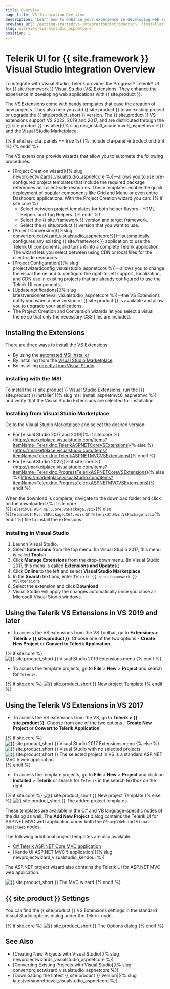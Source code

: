 ```yaml
---
title: Overview
page_title: VS Integration Overview
description: "Learn how to enhance your experience in developing web applications with {{ site.product_long }}."
previous_url: /getting-started/vs-integration/introduction, /installation/vs-integration/introduction, /vs-integration-mvc/introduction
slug: overview_visualstudio_aspnetcore
position: 1
---
```


# Telerik UI for {{ site.framework }} Visual Studio Integration Overview

To integrate with Visual Studio, Telerik provides the Progress&reg; Telerik&reg; UI for {{ site.framework }} Visual Studio (VS) Extensions. They enhance the experience in developing web applications with {{ site.product }}.

The VS Extensions come with handy templates that ease the creation of new projects. They also help you add {{ site.product }} to an existing project or upgrade the {{ site.product_short }} version. The {{ site.product }} VS extensions support VS 2022, 2019 and 2017, and are distributed through the [{{ site.product }} installer]({% slug msi_install_aspnetmvc6_aspnetmvc %}) and the [Visual Studio Marketplace](https://marketplace.visualstudio.com/).

{% if site.has_cta_panels == true %}
{% include cta-panel-introduction.html %}
{% endif %}

The VS extensions provide wizards that allow you to automate the following procedures:

* [Project Creation wizard]({% slug newprojectwizards_visualstudio_aspnetcore %})&mdash;allows you to use pre-configured project templates that include the required package references and client-side resources. These templates enable the quick deployment of popular components like Grid and Menu or even entire Dashboard applications. With the Project Creation wizard you can:
{% if site.core %}
   * Select between project templates for both helper flavors&mdash;HTML Helpers and Tag Helpers.
{% endif %}
   * Select the {{ site.framework }} version and target framework.
   * Select the {{ site.product }} version that you want to use.
* [Project Conversion]({%slug convertprojectwizard_visualstudio_aspnetcore%})&mdash;automatically configures any existing {{ site.framework }} application to use the Telerik UI components, and turns it into a complete Telerik application. The wizard lets you select between using CDN or local files for the client-side resources.
* [Project Configuration]({% slug projectwizardconfig_visualstudio_aspnetcore %})&mdash;allows you to change the visual theme and to configure the right-to-left support, localization, and CDN use in existing projects that are already configured to use the Telerik UI components.
* [Update notifications]({% slug latestversionretrieval_visualstudio_aspnetcore %})&mdash;the VS Extensions notify you when a new  version of {{ site.product }} is available and allow you to upgrade your applications.
* The Project Creation and Conversion wizards let you select a visual theme so that only the necessary CSS files are included.

## Installing the Extensions

There are three ways to install the VS Extensions: 

* By using the [automated MSI installer](#installing-with-the-msi)
* By installing from the [Visual Studio Marketplace](#installing-from-visual-studio-marketplace)
* By installing [directly from Visual Studio](#installing-in-visual-studio)

### Installing with the MSI

To install the {{ site.product }} Visual Studio Extensions, run the [{{ site.product }} installer]({% slug msi_install_aspnetmvc6_aspnetmvc %}) and verify that the Visual Studio Extensions are selected for installation.

### Installing from Visual Studio Marketplace

Go to the Visual Studio Marketplace and select the desired version:

* For [Visual Studio 2017 and 2019]{% if site.core %}(https://marketplace.visualstudio.com/items?itemName=TelerikInc.TelerikASPNETCoreVSExtensions){% else %}(https://marketplace.visualstudio.com/items?itemName=TelerikInc.TelerikASPNETMVCVSExtensions){% endif %}
* For [Visual Studio 2022]{% if site.core %}(https://marketplace.visualstudio.com/items?itemName=TelerikInc.ProgressTelerikASPNETCoreVSExtensions){% else %}(https://marketplace.visualstudio.com/items?itemName=TelerikInc.ProgressTelerikASPNETMVCVSExtensions){% endif %}

When the download is complete, navigate to the download folder and click on the downloaded {% if site.core %}`TelerikUI.ASP.NET.Core.VSPackage.vsix`{% else %}`TelerikUI.Mvc.VSPackage.X64.vsix` or `TelerikUI.Mvc.VSPackage.vsix`{% endif %} file to install the extensions.

### Installing in Visual Studio

1. Launch Visual Studio.
1. Select **Extensions** from the top menu. (In Visual Studio 2017, this menu is called **Tools**.)
1. Click **Manage Extensions** from the drop-down menu. (In Visual Studio 2017, this menu is called **Extensions and Updates**.)
1. Click **Online** to the left and select **Visual Studio Marketplace**.
1. In the **Search** text box, enter `Telerik {{ site.framework }} VSExtensions` 
1. Select the extension and click **Download**.
1. Visual Studio will apply the changes automatically once you close all Microsoft Visual Studio windows.

## Using the Telerik VS Extensions in VS 2019 and later

- To access the VS extensions from the VS Toolbar, go to **Extensions > Telerik > {{ site.product }}**. Choose one of the two options -  **Create New Project** or **Convert to Telerik Application**.

{% if site.core %}
    ![{{ site.product_short }} Visual Studio 2019 Extensions menu](../vs-integration/images/create-project-core.png)
{% endif %}

- To access the template projects, go to **File** > **New** > **Project** and search for `Telerik`.

{% if site.core %}
    ![{{ site.product_short }} New project Template](../vs-integration/images/new-project-template-core.png)
{% endif %}

## Using the Telerik VS Extensions in VS 2017

- To access the VS extensions from the VS, go to **Telerik > {{ site.product }}**. Choose from one of the two options -  **Create New Project** or **Convert to Telerik Application**.

{% if site.core %}
    ![{{ site.product_short }} Visual Studio 2017 Extensions menu](../vs-integration/images/create-project-core-vs2017.png)
{% else %}
    ![{{ site.product_short }} Visual Studio with no selected projects](../vs-integration/images/images-mvc/create_menu.png)
    ![{{ site.product_short }} The selected project in VS is a standard ASP.NET MVC 5 web application](../vs-integration/images/images-mvc/convert_menu.png)
{% endif %}

- To access the template projects, go to **File** > **New** > **Project** and click on **Installed** > **Telerik** or search for `Telerik` in the search textbox on the right.

{% if site.core %}
    ![{{ site.product_short }} New project Template](../vs-integration/images/new-project-template-core-vs2017.png)
{% else %}
    ![{{ site.product_short }} The added project templates](../vs-integration/images/images-mvc/project_template.png)

These templates are available in the C# and VB language-specific nodes of the dialog as well. The **Add New Project** dialog contains the Telerik UI for ASP.NET MVC web application under both the `CSharp\Web` and `Visual Basic\Web` nodes.

The following additional project templates are also available:

* [C# Telerik ASP.NET Core MVC application](https://docs.telerik.com/aspnet-core/introduction)
* [Kendo UI ASP.NET MVC 5 application]({% slug newprojectwizard_visualstudio_kendoui %})

The ASP.NET project wizard also contains the Telerik UI for ASP.NET MVC web application.

![{{ site.product_short }} The MVC wizard](../vs-integration/images/images-mvc/mvc_wizard.png)
{% endif %}

## {{ site.product }} Settings

You can find the {{ site.product }} VS Extensions settings in the standard Visual Studio options dialog under the Telerik node.

{% if site.core %}
![{{ site.product_short }} The Options dialog](../vs-integration/images/asp_core_settings.png)
{% endif %}

## See Also

* [Creating New Projects with Visual Studio]({% slug newprojectwizards_visualstudio_aspnetcore %})
* [Converting Existing Projects with Visual Studio]({% slug convertprojectwizard_visualstudio_aspnetcore %})
* [Downloading the Latest {{ site.product }} Version]({% slug latestversionretrieval_visualstudio_aspnetcore %})
